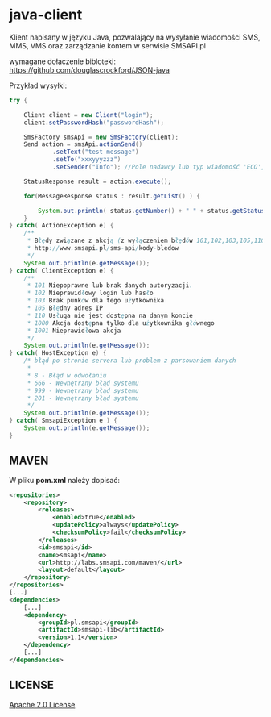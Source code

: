 java-client
===========

Klient napisany w języku Java, pozwalający na wysyłanie wiadomości SMS, MMS, VMS oraz zarządzanie kontem w serwisie SMSAPI.pl

wymagane dołaczenie bibloteki:
https://github.com/douglascrockford/JSON-java

Przykład wysyłki:

```java
try {

    Client client = new Client("login");
    client.setPasswordHash("passwordHash");

    SmsFactory smsApi = new SmsFactory(client);
    Send action = smsApi.actionSend()
            .setText("test message")
            .setTo("xxxyyyzzz")
			.setSender("Info"); //Pole nadawcy lub typ wiadomość 'ECO', '2Way'

    StatusResponse result = action.execute();

    for(MessageResponse status : result.getList() ) {

        System.out.println( status.getNumber() + " " + status.getStatus() );
    }
} catch( ActionException e) {
    /**
     * Błędy związane z akcją (z wyłączeniem błędów 101,102,103,105,110,1000,1001 i 8,666,999,201)
     * http://www.smsapi.pl/sms-api/kody-bledow
     */
    System.out.println(e.getMessage());
} catch( ClientException e) {
    /**
     * 101 Niepoprawne lub brak danych autoryzacji.
     * 102 Nieprawidłowy login lub hasło
     * 103 Brak punków dla tego użytkownika
     * 105 Błędny adres IP
     * 110 Usługa nie jest dostępna na danym koncie
     * 1000 Akcja dostępna tylko dla użytkownika głównego
     * 1001 Nieprawidłowa akcja
     */
    System.out.println(e.getMessage());
} catch( HostException e) {
    /* błąd po stronie servera lub problem z parsowaniem danych
     *
     * 8 - Błąd w odwołaniu
     * 666 - Wewnętrzny błąd systemu
     * 999 - Wewnętrzny błąd systemu
     * 201 - Wewnętrzny błąd systemu
     */
    System.out.println(e.getMessage());
} catch( SmsapiException e ) {
    System.out.println(e.getMessage());
}
```

## MAVEN

W pliku **pom.xml** należy dopisać:

```xml
<repositories>
	<repository>
		<releases>
			<enabled>true</enabled>
			<updatePolicy>always</updatePolicy>
			<checksumPolicy>fail</checksumPolicy>
		</releases>
		<id>smsapi</id>
		<name>smsapi</name>
		<url>http://labs.smsapi.com/maven/</url>
		<layout>default</layout>
	</repository>
</repositories>
[...]
<dependencies>
    [...]
	<dependency>
		<groupId>pl.smsapi</groupId>
		<artifactId>smsapi-lib</artifactId>
		<version>1.1</version>
	</dependency>
    [...]
</dependencies>
```

## LICENSE
[Apache 2.0 License](https://github.com/smsapi/smsapi-java-client/blob/master/LICENSE)